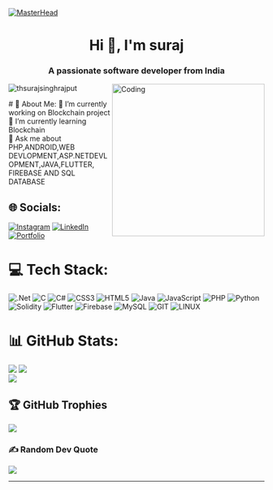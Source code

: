 [![MasterHead](https://blogger.googleusercontent.com/img/b/R29vZ2xl/AVvXsEgtVZecmIbE6SnmeXxBol0t2uVMbecLLb4FhdCiA1VcSgWWhQ12U5YU9iyQtQ9D7T3L8eoHY3-4xlVKV7YcysyDTSDNGuiLFvfF5ZSY-8j1kc5RSerFEXd4UtGAqHrM7kw4QvFfBnfLW_7vaY4eGpHsxajJgsbtr1iXsZpl-qWqQHZdMRsredar2sWOU1M/s1600/149367001-9473ca16-c69a-4d88-962f-64525957230b.gif)](https://thsurajsinghrajput.github.io)
<h1 align="center">Hi 👋, I'm suraj</h1>
<h3 align="center">A passionate software developer from India</h3>
<img align="right" alt="Coding" border-radius="50%" width="300" src="https://blogger.googleusercontent.com/img/b/R29vZ2xl/AVvXsEj0b0LvdNF4VEzRPiX-g0YTU29bYXuLnjXvEJynYW54u3vQdEYV5hUjFob1kIQZ_-O_DbZTDwDdonrkftLNyOZBUqHYgbYn7eyz4ERZOnD9Qg1yfhlPiy6Iisb9t-VwpcVrTiYa-_WoRpnspB6lUz_lnoLawbgCFCh0VzviCYr26oYNCSvVsJojLhx-Di8/s320/68747470733a2f2f6d69726f2e6d656469756d2e636f6d2f6d61782f313336302f302a37513379765349765f7430696f4a2d5a2e676966.gif"/>

<p align="left"> <img src="https://komarev.com/ghpvc/?username=thsurajsinghrajput&label=Profile%20views&color=0e75b6&style=flat" alt="thsurajsinghrajput" /> </p>
# 💫 About Me:
🔭 I’m currently working on Blockchain project<br>🌱 I’m currently learning Blockchain<br>💬 Ask me about PHP,ANDROID,WEB DEVLOPMENT,ASP.NETDEVLOPMENT,JAVA,FLUTTER, FIREBASE AND SQL DATABASE<br>


## 🌐 Socials:
[![Instagram](https://img.shields.io/badge/Instagram-%23E4405F.svg?logo=Instagram&logoColor=white)](https://instagram.com/th_suraj_singh_rajput) [![LinkedIn](https://img.shields.io/badge/LinkedIn-%230077B5.svg?logo=linkedin&logoColor=white)](https://linkedin.com/in/thsurajsinghrajput) [![Portfolio](https://img.shields.io/badge/Portfolio-8A2BE2)](https://thsurajsinghrajput.github.io)

# 💻 Tech Stack:
![.Net](https://img.shields.io/badge/.NET-5C2D91?style=for-the-badge&logo=.net&logoColor=white) ![C](https://img.shields.io/badge/c-%2300599C.svg?style=for-the-badge&logo=c&logoColor=white) ![C#](https://img.shields.io/badge/c%23-%23239120.svg?style=for-the-badge&logo=c-sharp&logoColor=white) ![CSS3](https://img.shields.io/badge/css3-%231572B6.svg?style=for-the-badge&logo=css3&logoColor=white) ![HTML5](https://img.shields.io/badge/html5-%23E34F26.svg?style=for-the-badge&logo=html5&logoColor=white) ![Java](https://img.shields.io/badge/java-%23ED8B00.svg?style=for-the-badge&logo=openjdk&logoColor=white) ![JavaScript](https://img.shields.io/badge/javascript-%23323330.svg?style=for-the-badge&logo=javascript&logoColor=%23F7DF1E) ![PHP](https://img.shields.io/badge/php-%23777BB4.svg?style=for-the-badge&logo=php&logoColor=white) ![Python](https://img.shields.io/badge/python-3670A0?style=for-the-badge&logo=python&logoColor=ffdd54) ![Solidity](https://img.shields.io/badge/Solidity-%23363636.svg?style=for-the-badge&logo=solidity&logoColor=white) ![Flutter](https://img.shields.io/badge/Flutter-%2302569B.svg?style=for-the-badge&logo=Flutter&logoColor=white) ![Firebase](https://img.shields.io/badge/Firebase-039BE5?style=for-the-badge&logo=Firebase&logoColor=white) ![MySQL](https://img.shields.io/badge/mysql-%2300000f.svg?style=for-the-badge&logo=mysql&logoColor=white) ![GIT](https://img.shields.io/badge/Git-fc6d26?style=for-the-badge&logo=git&logoColor=white) ![LINUX](https://img.shields.io/badge/Linux-FCC624?style=for-the-badge&logo=linux&logoColor=black)
# 📊 GitHub Stats:
![](https://github-readme-stats.vercel.app/api?username=thsurajsinghrajput&theme=radical&hide_border=false&include_all_commits=false&count_private=true)
![](https://github-readme-streak-stats.herokuapp.com/?user=thsurajsinghrajput&theme=radical&hide_border=false)<br/>
![](https://github-readme-stats.vercel.app/api/top-langs/?username=thsurajsinghrajput&theme=radical&hide_border=false&include_all_commits=false&count_private=true&layout=compact)

## 🏆 GitHub Trophies
![](https://github-profile-trophy.vercel.app/?username=thsurajsinghrajput&theme=radical&no-frame=false&no-bg=true&margin-w=4)

### ✍️ Random Dev Quote
![](https://quotes-github-readme.vercel.app/api?type=horizontal&theme=radical)

---
